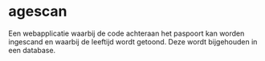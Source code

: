 # agescan
Een webapplicatie waarbij de code achteraan het paspoort kan worden ingescand en waarbij de leeftijd wordt getoond. Deze wordt bijgehouden in een database. 
